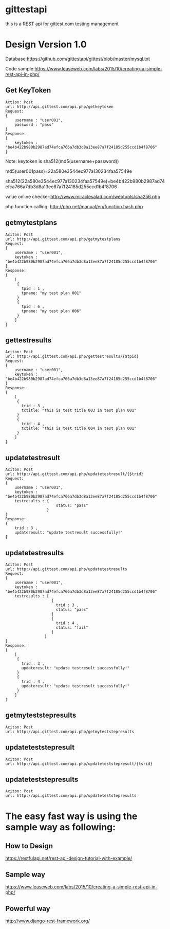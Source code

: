 # gittestapi
this is a REST api for gittest.com testing management

# Design Version 1.0

Database:https://github.com/gittestapi/gittest/blob/master/mysql.txt

Code sample:https://www.leaseweb.com/labs/2015/10/creating-a-simple-rest-api-in-php/

## Get KeyToken
```
Action: Post
url: http://api.gittest.com/api.php/getkeytoken
Request:
{
    username : "user001",
    password : "pass"
}
Response:
{
    keytoken : "be4b422b980b2987ad74efca766a7db3d8a13ee87a7f24185d255ccd1b4f8706"
}
```
Note: keytoken is sha512(md5(username+password))

md5(user001pass)=22a580e3544ec977a130234faa57549e

sha512(22a580e3544ec977a130234faa57549e)=be4b422b980b2987ad74efca766a7db3d8a13ee87a7f24185d255ccd1b4f8706

value online checker:http://www.miraclesalad.com/webtools/sha256.php

php function calling: http://php.net/manual/en/function.hash.php

## getmytestplans
```
Aciton: Post
url: http://api.gittest.com/api.php/getmytestplans
Request:
{
    username : "user001",
    keytoken : "be4b422b980b2987ad74efca766a7db3d8a13ee87a7f24185d255ccd1b4f8706"
}
Response:
{
    [
     {
       tpid : 1 ,
       tpname: "my test plan 001"
     }
     {
       tpid : 6 ,
       tpname: "my test plan 006"
     }
    ]
}
```

## gettestresults
```
Aciton: Post
url: http://api.gittest.com/api.php/gettestresults/{$tpid}
Request:
{
    username : "user001",
    keytoken : "be4b422b980b2987ad74efca766a7db3d8a13ee87a7f24185d255ccd1b4f8706"
}
Response:
{
    [
     {
       trid : 3 ,
       tctitle: "this is test title 003 in test plan 001"
     }
     {
       trid : 4 ,
       tctitle: "this is test title 004 in test plan 001"
     }
    ]
}
```

## updatetestresult
```
Aciton: Post
url: http://api.gittest.com/api.php/updatetestresult/{$trid}
Request:
{
    username : "user001",
    keytoken : "be4b422b980b2987ad74efca766a7db3d8a13ee87a7f24185d255ccd1b4f8706"
    testresults : {
                      status: "pass"
                  }
}
Response:
{
    trid : 3 ,
    updateresult: "update testresult successfully!"
}
```

## updatetestresults
```
Aciton: Post
url: http://api.gittest.com/api.php/updatetestresults
Request:
{
    username : "user001",
    keytoken : "be4b422b980b2987ad74efca766a7db3d8a13ee87a7f24185d255ccd1b4f8706"
    testresults : [
                    {
                      trid : 3 ,
                      status: "pass"
                    }
                    {
                      trid : 4 ,
                      status: "fail"
                    }
                 ]
}
Response:
{
    [
     {
       trid : 3 ,
       updateresult: "update testresult successfully!"
     }
     {
       trid : 4 ,
       updateresult: "update testresult successfully!"
     }
    ]
}
```

## getmyteststepresults
```
Aciton: Post
url: http://api.gittest.com/api.php/getmyteststepresults
```

## updateteststepresult
```
Aciton: Post
url: http://api.gittest.com/api.php/updateteststepresult/{tsrid}
```

## updateteststepresults
```
Aciton: Post
url: http://api.gittest.com/api.php/updateteststepresults
```

# The easy fast way is using the sample way as following:
## How to Design
https://restfulapi.net/rest-api-design-tutorial-with-example/

## Sample way
https://www.leaseweb.com/labs/2015/10/creating-a-simple-rest-api-in-php/

## Powerful way
http://www.django-rest-framework.org/
